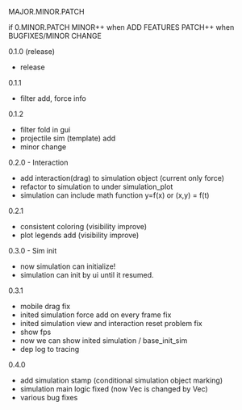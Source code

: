MAJOR.MINOR.PATCH

if 0.MINOR.PATCH
MINOR++ when ADD FEATURES
PATCH++ when BUGFIXES/MINOR CHANGE

0.1.0 (release)
- release

0.1.1
- filter add, force info

0.1.2 
- filter fold in gui
- projectile sim (template) add
- minor change

0.2.0 - Interaction
- add interaction(drag) to simulation object (current only force)
- refactor to simulation to under simulation_plot
- simulation can include math function y=f(x) or (x,y) = f(t)

0.2.1
- consistent coloring (visibility improve)
- plot legends add (visibility improve)

0.3.0 - Sim init
- now simulation can initialize!
- simulation can init by ui until it resumed.

0.3.1
- mobile drag fix
- inited simulation force add on every frame fix
- inited simulation view and interaction reset problem fix
- show fps
- now we can show inited simulation / base_init_sim
- dep log to tracing

0.4.0
- add simulation stamp (conditional simulation object marking)
- simulation main logic fixed (now Vec<Force> is changed by Vec<Velocity>)
- various bug fixes